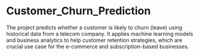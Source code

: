 # Customer_Churn_Prediction
The project predicts whether a customer is likely to churn (leave) using historical data from a telecom company. It applies machine learning models and business analytics to help customer retention strategies, which are crucial use case for the e-commerce and subscription-based businesses.
